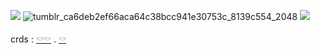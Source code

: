 ![](https://64.media.tumblr.com/62ab21418f43cc7fb10ea380569aa86a/a1dfad80ddb8d71f-a6/s2048x3072/b307121d115360be62e031c384d0791807fdc1e7.pnj)
![tumblr_ca6deb2ef66aca64c38bcc941e30753c_8139c554_2048](https://github.com/user-attachments/assets/ab3ffbc6-a668-4cf3-9126-b7fd36b6dca6)
![](https://64.media.tumblr.com/5082c5dacc318d2936c1f4622e538e47/a1dfad80ddb8d71f-45/s2048x3072/0cf97044447e86dfea17e44e9b89e4b2063a2907.pnj)

crds : [𓎠𓎠](https://www.tumblr.com/natsuki-bakery/758097498414940160/kangel-graphics-%F0%93%8F%B5-%E1%9B%9D-name-or-name) . [𓎠](https://www.tumblr.com/samdieliro/755560441946783744)
